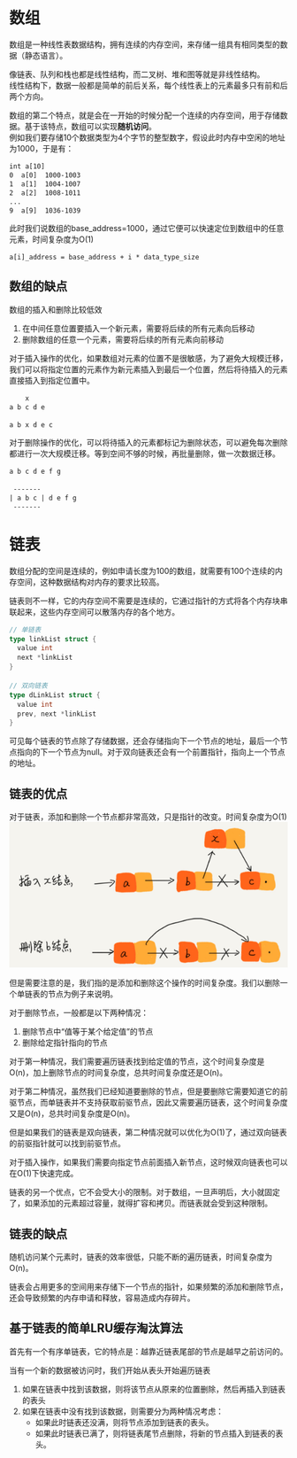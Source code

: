 # 数组
数组是一种线性表数据结构，拥有连续的内存空间，来存储一组具有相同类型的数据（静态语言）。

像链表、队列和栈也都是线性结构，而二叉树、堆和图等就是非线性结构。  
线性结构下，数据一般都是简单的前后关系，每个线性表上的元素最多只有前和后两个方向。

数组的第二个特点，就是会在一开始的时候分配一个连续的内存空间，用于存储数据。基于该特点，数组可以实现**随机访问**。  
例如我们要存储10个数据类型为4个字节的整型数字，假设此时内存中空闲的地址为1000，于是有：
```
int a[10]
0  a[0]  1000-1003
1  a[1]  1004-1007
2  a[2]  1008-1011
...
9  a[9]  1036-1039
```
此时我们说数组的base_address=1000，通过它便可以快速定位到数组中的任意元素，时间复杂度为O(1)
```
a[i]_address = base_address + i * data_type_size
```

## 数组的缺点
数组的插入和删除比较低效
1. 在中间任意位置要插入一个新元素，需要将后续的所有元素向后移动
2. 删除数组的任意一个元素，需要将后续的所有元素向前移动

对于插入操作的优化，如果数组对元素的位置不是很敏感，为了避免大规模迁移，我们可以将指定位置的元素作为新元素插入到最后一个位置，然后将待插入的元素直接插入到指定位置中。
```
    x
a b c d e

a b x d e c
```

对于删除操作的优化，可以将待插入的元素都标记为删除状态，可以避免每次删除都进行一次大规模迁移。等到空间不够的时候，再批量删除，做一次数据迁移。
```
a b c d e f g

 -------
| a b c | d e f g
 -------
```

# 链表
数组分配的空间是连续的，例如申请长度为100的数组，就需要有100个连续的内存空间，这种数据结构对内存的要求比较高。

链表则不一样，它的内存空间不需要是连续的，它通过指针的方式将各个内存块串联起来，这些内存空间可以散落内存的各个地方。

```go
// 单链表
type linkList struct {
  value int
  next *linkList
}

// 双向链表
type dLinkList struct {
  value int
  prev, next *linkList
}
```
可见每个链表的节点除了存储数据，还会存储指向下一个节点的地址，最后一个节点指向的下一个节点为null。对于双向链表还会有一个前置指针，指向上一个节点的地址。

## 链表的优点
对于链表，添加和删除一个节点都非常高效，只是指针的改变。时间复杂度为O(1)  
![WX20190325-175602](../images/WX20190325-175602.png)

但是需要注意的是，我们指的是添加和删除这个操作的时间复杂度。我们以删除一个单链表的节点为例子来说明。

对于删除节点，一般都是以下两种情况：
1. 删除节点中“值等于某个给定值”的节点
2. 删除给定指针指向的节点

对于第一种情况，我们需要遍历链表找到给定值的节点，这个时间复杂度是O(n)，加上删除节点的时间复杂度，总共时间复杂度还是O(n)。

对于第二种情况，虽然我们已经知道要删除的节点，但是要删除它需要知道它的前驱节点，而单链表并不支持获取前驱节点，因此又需要遍历链表，这个时间复杂度又是O(n)，总共时间复杂度是O(n)。

但是如果我们的链表是双向链表，第二种情况就可以优化为O(1)了，通过双向链表的前驱指针就可以找到前驱节点。

对于插入操作，如果我们需要向指定节点前面插入新节点，这时候双向链表也可以在O(1)下快速完成。

链表的另一个优点，它不会受大小的限制。对于数组，一旦声明后，大小就固定了，如果添加的元素超过容量，就得扩容和拷贝。而链表就会受到这种限制。

## 链表的缺点
随机访问某个元素时，链表的效率很低，只能不断的遍历链表，时间复杂度为O(n)。

链表会占用更多的空间用来存储下一个节点的指针，如果频繁的添加和删除节点，还会导致频繁的内存申请和释放，容易造成内存碎片。

## 基于链表的简单LRU缓存淘汰算法
首先有一个有序单链表，它的特点是：越靠近链表尾部的节点是越早之前访问的。

当有一个新的数据被访问时，我们开始从表头开始遍历链表
1. 如果在链表中找到该数据，则将该节点从原来的位置删除，然后再插入到链表的表头
2. 如果在链表中没有找到该数据，则需要分为两种情况考虑：
   *  如果此时链表还没满，则将节点添加到链表的表头。
   *  如果此时链表已满了，则将链表尾节点删除，将新的节点插入到链表的表头。